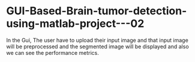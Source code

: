# GUI-Based-Brain-tumor-detection-using-matlab-project---02
In the Gui, The user have to upload their input image and that input image will be preprocessed and the segmented image will be displayed and also we can see the performance metrics.
